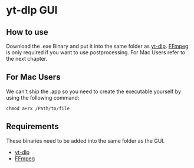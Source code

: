 # yt-dlp GUI
## How to use
Download the .exe Binary and put it into the same folder as [yt-dlp](https://github.com/yt-dlp/yt-dlp).
[FFmpeg](https://github.com/GyanD/codexffmpeg/releases/tag/2025-03-27-git-114fccc4a5) is only required if you want to use postprocessing.
For Mac Users refer to the next chapter.

## For Mac Users
We can't ship the .app so you need to create the executable yourself by using the following command:

`chmod a+rx /Path/to/file`


## Requirements
These binaries need to be added into the same folder as the GUI.
- [yt-dlp](https://github.com/yt-dlp/yt-dlp)
- [FFmpeg](https://github.com/GyanD/codexffmpeg/releases/tag/2025-03-27-git-114fccc4a5)

